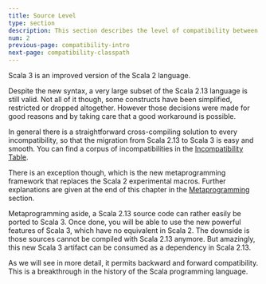 ```yaml
---
title: Source Level
type: section
description: This section describes the level of compatibility between Scala 2.13 and Scala 3 sources.
num: 2
previous-page: compatibility-intro
next-page: compatibility-classpath
---
```


Scala 3 is an improved version of the Scala 2 language.

Despite the new syntax, a very large subset of the Scala 2.13 language is still valid.
Not all of it though, some constructs have been simplified, restricted or dropped altogether.
However those decisions were made for good reasons and by taking care that a good workaround is possible.

In general there is a straightforward cross-compiling solution to every incompatibility, so that the migration from Scala 2.13 to Scala 3 is easy and smooth.
You can find a corpus of incompatibilities in the [Incompatibility Table](incompatibility-table.html).

There is an exception though, which is the new metaprogramming framework that replaces the Scala 2 experimental macros.
Further explanations are given at the end of this chapter in the [Metaprogramming](compatibility-metaprogramming.html) section.

Metaprogramming aside, a Scala 2.13 source code can rather easily be ported to Scala 3.
Once done, you will be able to use the new powerful features of Scala 3, which have no equivalent in Scala 2.
The downside is those sources cannot be compiled with Scala 2.13 anymore.
But amazingly, this new Scala 3 artifact can be consumed as a dependency in Scala 2.13.

As we will see in more detail, it permits backward and forward compatibility.
This is a breakthrough in the history of the Scala programming language.
